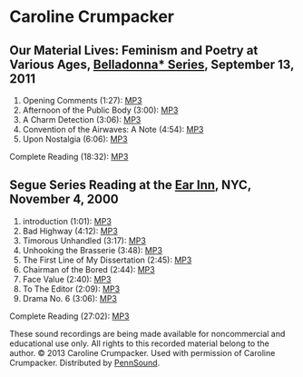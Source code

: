 Caroline Crumpacker
===================

Our Material Lives: Feminism and Poetry at Various Ages, [Belladonna\* Series](http://writing.upenn.edu/pennsound/x/Belladonna.php), September 13, 2011
-------------------------------------------------------------------------------------------------------------------------------------------------------

1.  Opening Comments (1:27): [MP3](http://media.sas.upenn.edu/pennsound/authors/Crumpacker/9-13-11/Crumpacker-Caroline_01_Belladona-Series_9-13-11.mp3)
2.  Afternoon of the Public Body (3:00): [MP3](http://media.sas.upenn.edu/pennsound/authors/Crumpacker/9-13-11/Crumpacker-Caroline_02_Belladona-Series_9-13-11.mp3)
3.  A Charm Detection (3:06): [MP3](http://media.sas.upenn.edu/pennsound/authors/Crumpacker/9-13-11/Crumpacker-Caroline_03_Belladona-Series_9-13-11.mp3)
4.  Convention of the Airwaves: A Note (4:54): [MP3](http://media.sas.upenn.edu/pennsound/authors/Crumpacker/9-13-11/Crumpacker-Caroline_04_Belladona-Series_9-13-11.mp3)
5.  Upon Nostalgia (6:06): [MP3](http://media.sas.upenn.edu/pennsound/authors/Crumpacker/9-13-11/Crumpacker-Caroline_05_Belladona-Series_9-13-11.mp3)

Complete Reading (18:32): [MP3](http://media.sas.upenn.edu/pennsound/groups/Belladonna/9-13-11/Crumpacker-Caroline_02_Complete-Reading_Belladonna_NYC_9-13-11.mp3)

Segue Series Reading at the [Ear Inn](http://writing.upenn.edu/pennsound/x/Ear-Inn.php), NYC, November 4, 2000
--------------------------------------------------------------------------------------------------------------

1.  introduction (1:01): [MP3](http://media.sas.upenn.edu/pennsound/authors/Crumpacker/11-4-00/Crumpacker-Caroline_01_introduction_Segue_Ear-Inn_NY_11-4-00.mp3)
2.  Bad Highway (4:12): [MP3](http://media.sas.upenn.edu/pennsound/authors/Crumpacker/11-4-00/Crumpacker-Caroline_02_Bad-Highway_Segue_Ear-Inn_NY_11-4-00.mp3)
3.  Timorous Unhandled (3:17): [MP3](http://media.sas.upenn.edu/pennsound/authors/Crumpacker/11-4-00/Crumpacker-Caroline_03_Timorous-Unhandled_Segue_Ear-Inn_NY_11-4-00.mp3)
4.  Unhooking the Brasserie (3:48): [MP3](http://media.sas.upenn.edu/pennsound/authors/Crumpacker/11-4-00/Crumpacker-Caroline_04_Unhooking-the-Brasserie_Segue_Ear-Inn_NY_11-4-00.mp3)
5.  The First Line of My Dissertation (2:45): [MP3](http://media.sas.upenn.edu/pennsound/authors/Crumpacker/11-4-00/Crumpacker-Caroline_05_The-First-Line-of-My-Dissertation_Segue_Ear-Inn_NY_11-4-00.mp3)
6.  Chairman of the Bored (2:44): [MP3](http://media.sas.upenn.edu/pennsound/authors/Crumpacker/11-4-00/Crumpacker-Caroline_06_Chairman-of-the-Bored_Segue_Ear-Inn_NY_11-4-00.mp3)
7.  Face Value (2:40): [MP3](http://media.sas.upenn.edu/pennsound/authors/Crumpacker/11-4-00/Crumpacker-Caroline_07_Face-Value_Segue_Ear-Inn_NY_11-4-00.mp3)
8.  To The Editor (2:09): [MP3](http://media.sas.upenn.edu/pennsound/authors/Crumpacker/11-4-00/Crumpacker-Caroline_08_To-the-Editor_Segue_Ear-Inn_NY_11-4-00.mp3)
9.  Drama No. 6 (3:06): [MP3](http://media.sas.upenn.edu/pennsound/authors/Crumpacker/11-4-00/Crumpacker-Caroline_09_Drama-No-6_Segue_Ear-Inn_NY_11-4-00.mp3)

Complete Reading (27:02): [MP3](http://media.sas.upenn.edu/pennsound/authors/Crumpacker/Crumpacker-Caroline_Complete-Recording_Segue_Ear-Inn_NY_11-4-00.mp3)

These sound recordings are being made available for noncommercial and educational use only.
All rights to this recorded material belong to the author.
© 2013 Caroline Crumpacker. Used with permission of Caroline Crumpacker.
Distributed by [PennSound](../index.html).
